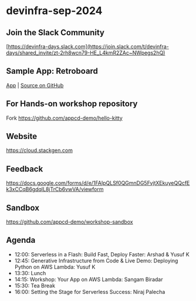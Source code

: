 # devinfra-sep-2024

## Join the Slack Community

[https://devinfra-days.slack.com](https://join.slack.com/t/devinfra-days/shared_invite/zt-2rh8wcn79-HE_L4kmR2ZAc~NWpegs2hQ)

## Sample App: Retroboard 

[App](https://retroboard.demo.stackgen.com/) | [Source on GitHub](https://github.com/appcd-demo/retroboard)

## For Hands-on workshop repository

Fork https://github.com/appcd-demo/hello-kitty

## Website

https://cloud.stackgen.com

## Feedback

https://docs.google.com/forms/d/e/1FAIpQLSf0QGmnDG5FvjtXEkuyeQQcfEk3xCCqB6gdqlL8jTrCb6vwVA/viewform

## Sandbox

https://github.com/appcd-demo/workshop-sandbox

## Agenda

- 12:00: Serverless in a Flash: Build Fast, Deploy Faster: Arshad & Yusuf K
- 12:45: Generative Infrastructure from Code & Live Demo: Deploying Python on AWS Lambda: Yusuf K
- 13:30: Lunch
- 14:15: Workshop: Your App on AWS Lambda: Sangam Biradar
- 15:30: Tea Break
- 16:00: Setting the Stage for Serverless Success: Niraj Palecha
